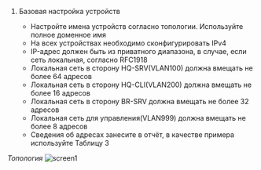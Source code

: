 1. Базовая настройка устройств

   - Настройте имена устройств согласно топологии. Используйте полное доменное имя
   - На всех устройствах необходимо сконфигурировать IPv4
   - IP-адрес должен быть из приватного диапазона, в случае, если сеть локальная, согласно RFC1918
   - Локальная сеть в сторону HQ-SRV(VLAN100) должна вмещать не более 64 адресов
   - Локальная сеть в сторону HQ-CLI(VLAN200) должна вмещать не более 16 адресов
   - Локальная сеть в сторону BR-SRV должна вмещать не более 32 адресов
   - Локальная сеть для управления(VLAN999) должна вмещать не более 8 адресов
   - Сведения об адресах занесите в отчёт, в качестве примера используйте Таблицу 3

_Топология_
![screen1]()
